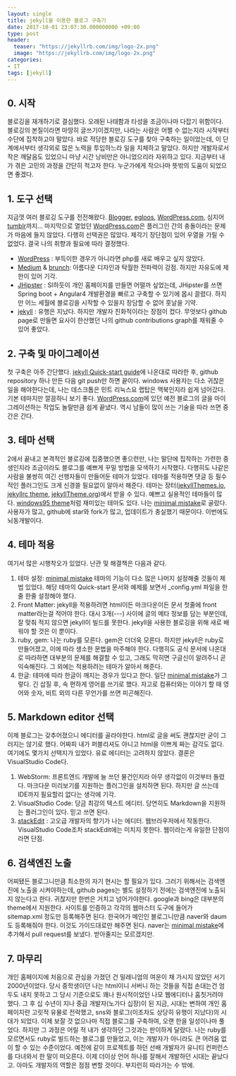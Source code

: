 ```yaml
---
layout: single
title: jekyll을 이용한 블로그 구축기
date: 2017-10-01 23:07:30.000000000 +09:00
type: post
header:
  teaser: "https://jekyllrb.com/img/logo-2x.png"
  image: "https://jekyllrb.com/img/logo-2x.png"
categories:
- IT
tags: [jekyll]
---
```


## 0. 시작
블로깅을 재개하기로 결심했다. 오래된 나태함과 타성을 조금이나마 다잡기 위함이다. 
블로깅의 본질이라면 마땅히 글쓰기이겠지만, 나라는 사람은 어쩔 수 없는지라 시작부터 수단에 집착하고야 말았다.
바로 적당한 블로깅 도구를 찾아 구축하는 일이었는데, 이 단계에서부터 생각외로 많은 노력을 투입하느라 일을 지체하고 말았다.
하지만 개발자로서 작은 깨달음도 있었으니 마냥 시간 낭비만은 아니었으리라 자위하고 있다.
지금부터 내가 겪은 고민의 과정을 간단히 적고자 한다. 누군가에게 작으나마 뜻밖의 도움이 되었으면 좋겠다.

## 1. 도구 선택
지금껏 여러 블로깅 도구를 전전해왔다. [Blogger], [egloos], [WordPress.com], 심지어 [tumblr]까지... 마지막으로 열었던 [WordPress.com]은 플러그인 간의 충돌이라는 문제가 마음에 들지 않았다. 다행히 선택권은 많았다. 제각기 장단점이 있어 우열을 가릴 수 없었다. 결국 나의 취향과 필요에 따라 결정했다.
- [WordPress] : 부득이한 경우가 아니라면 php를 새로 배우고 싶지 않았다.    
- [Medium] & [brunch]: 아름다운 디자인과 탁월한 전파력이 강점. 하지만 자유도에 제한이 있어 기각.   
- [JHipster] : SI하듯이 개인 홈페이지를 만들면 어떨까 싶었는데, JHipster를 쓰면 Spring boot + Angular4 개발환경을 빠르고 구축할 수 있기에 몹시 끌렸다. 하지만 어느 세월에 블로깅을 시작할 수 있을지 장담할 수 없어 훗날을 기약.   
- [jekyll] : 유행은 지났다. 하지만 개발자 친화적이라는 장점이 컸다. 무엇보다 github page로 만들면 요사이 한산했던 나의 github contributions graph를 채워줄 수 있어 좋았다. 

## 2. 구축 및 마이그레이션
첫 구축은 아주 간단했다. [jekyll Quick-start guide]에 나온대로 따라한 후, github repository 하나 만든 다음 git push만 하면 끝이다. windows 사용자는 다소 귀찮은 일을 해야한다는데, 나는 데스크톱은 민트 리눅스요 랩탑은 맥북인지라 쉽게 넘어갔다. 기본 테마지만 깔끔하니 보기 좋다. [WordPress.com]에 있던 예전 블로그의 글을 마이그레이션하는 작업도 놀랄만큼 쉽게 끝냈다. 역시 남들이 많이 쓰는 기술을 따라 쓰면 중간은 간다.

## 3. 테마 선택
2에서 끝내고 본격적인 블로깅에 집중했으면 좋으련만, 나는 말단에 집착하는 가련한 중생인지라 조금이라도 블로그를 예쁘게 꾸밀 방법을 모색하기 시작했다. 다행히도 나같은 사람을 불쌍히 여긴 선행자들이 만들어둔 테마가 있었다. 테마를 적용하면 댓글 등 필수적인 플러그인도 크게 신경쓸 필요없이 알아서 해준다. 테마는 장터([jekyllThemes.io], [jekyllrc theme], [jekyllTheme.org])에서 받을 수 있다. 예쁘고 실용적인 테마들이 많다. [windows95 theme]처럼 재미있는 테마도 있다. 나는 [minimal mistake]로 골랐다. 사용자가 많고, github에 star와 fork가 많고, 업데이트가 충실했기 때문이다. 이번에도 뇌동개발이다.

## 4. 테마 적용
여기서 많은 시행착오가 있었다. 난관 및 해결책은 다음과 같다.
1. 테마 설정: [minimal mistake] 테마의 기능이 다소 많은 나머지 설정해줄 것들이 제법 있었다. 해당 테마의 Quick-start 문서와 예제를 보면서 _config.yml 파일을 한줄 한줄 설정해야 했다.
1. Front Matter: jekyll을 적용하려면 html이든 마크다운이든 문서 첫줄에 front matter라는걸 적어야 한다. 대시 3개(---) 사이에 글의 메타 정보를 담는 부분인데, 잘 맞춰 적지 않으면 jekyll이 빌드를 못한다. jekyll을 사용한 블로깅을 위해 새로 배워야 할 것은 이 뿐이다.
1. ruby, gem: 나는 ruby를 모른다. gem은 더더욱 모른다. 하지만 jekyll은 ruby로 만들어졌고, 이에 따라 생소한 문법을 마주해야 한다. 다행히도 공식 문서에 나온대로 따라하면 대부분의 문제를 해결할 수 있고, 그래도 막히면 구글신이 알려주니 곧 익숙해진다. 그 외에는 적용하려는 테마가 알아서 해준다. 
1. 한글: 테마에 따라 한글이 깨지는 경우가 있다고 한다. 일단 [minimal mistake]가 그렇다. 긴 삽질 후, 속 편하게 영어를 쓰기로 했다. 자고로 컴퓨터와는 이야기 할 때 영어와 숫자, 비트 외의 다른 무언가를 쓰면 피곤해진다.

## 5. Markdown editor 선택
이제 블로그는 갖추어졌으니 에디터를 골라야한다. html로 글을 써도 괜찮지만 굳이 그러지는 않기로 했다. 어짜피 내가 퍼블리셔도 아니고 html을 이쁘게 짜는 감각도 없다. 여기에도 몇가지 선택지가 있었다. 유료 에디터는 고려하지 않았다. 결론은 VisualStudio Code다.
1. WebStorm: 프론트엔드 개발에 늘 쓰던 물건인지라 아무 생각없이 이것부터 돌렸다. 마크다운 미리보기를 지원하는 플러그인을 설치하면 된다. 하지만 글 쓰는데 IDE까지 필요할리 없다는 생각에 기각.
1. VisualStudio Code: 당금 최강의 텍스트 에디터. 당연히도 Markdown을 지원하는 플러그인이 있다. 믿고 쓰면 된다.
1. [stackEdit] : 고오급 개발자의 향기가 나는 에디터. 웹브라우저에서 작동한다. VisualStudio Code조차 stackEdit에는 미치지 못한다. 웹이라는게 유일한 단점이라면 단점.

## 6. 검색엔진 노출
어찌됐든 블로그니만큼 최소한의 자기 현시는 할 필요가 있다. 그러기 위해서는 검색엔진에 노출을 시켜야하는데, github pages는 별도 설정하기 전에는 검색엔진에 노출되지 않는다고 한다. 귀찮지만 한번은 거치고 넘어가야한다. google과 bing은 대부분의 theme에서 지원한다. 사이트를 인증하고 각각의 웹마스터 도구에 들어가 sitemap.xml 정도만 등록해주면 된다. 한국어가 메인인 블로그니만큼 naver와 daum도 등록해줘야 한다. 이것도 가이드대로만 해주면 된다. naver는 [minimal mistake]에 추가해서 pull request를 보냈다. 받아줄지는 모르겠지만.

## 7. 마무리
개인 홈페이지에 처음으로 관심을 가졌던 건 밀레니엄의 여운이 채 가시지 않았던 서기 2000년이었다. 당시 중학생이던 나는 html이니 서버니 하는 것들을 직접 손대는건 엄두도 내지 못하고 그 당시 기준으로도 꽤나 원시적이었던 나모 웹에디터나 훔칫거려야 했다. 그 후 십 수년이 지나 중급 개발자(노가다 십장)이 된 지금, 시대는 변하여 개인 홈페이지란 고릿적 유물로 전락했고, sns와 블로그(이조차도 상당히 유행이 지났다)의 시대가 되었다. 이제 보잘 것 없으나마 직접 블로그를 구축하여, 오랜 한을 일성이나마 풀었다. 하지만 그 과정은 어릴 적 내가 생각하던 그것과는 판이하게 달랐다. 나는 ruby를 모르면서도 ruby로 빌드하는 블로그를 만들었고, 이는 개발자가 아니라도 큰 어려움 없이 할 수 있는 수준이었다. 예전에 같이 프로젝트를 하던 선배 개발자가 유니티 컨퍼런스를 다녀와서 한 말이 떠오른다. 이제 더이상 언어 하나를 잘해서 개발하던 시대는 끝났다고. 아마도 개발자의 역할은 점점 변할 것이다. 부지런히 따라가는 수 밖에.

[egloos]: <http://egloos.com>
[Medium]: <https://medium.com>
[brunch]: <https://brunch.co.kr>
[WordPress]: <https://wordpress.org>
[jekyll]: <https://jekyllrb.com>
[JHipster]: <http://www.jhipster.tech>
[WordPress.com]: <https://wordpress.com>
[Blogger]: <https://www.blogger.com>
[tumblr]: <https://www.tumblr.com>
[jekyll Quick-start guide]: <https://jekyllrb.com/docs/quickstart>
[minimal mistake]: <https://github.com/mmistakes/minimal-mistakes>
[jekyllThemes.io]: <https://jekyllthemes.io>
[jekyllrc theme]: <http://themes.jekyllrc.org>
[jekyllTheme.org]: <http://jekyllthemes.org>
[windows95 theme]: <http://jekyllthemes.org/themes/windows-95>
[stackedit]: <https://stackedit.io>